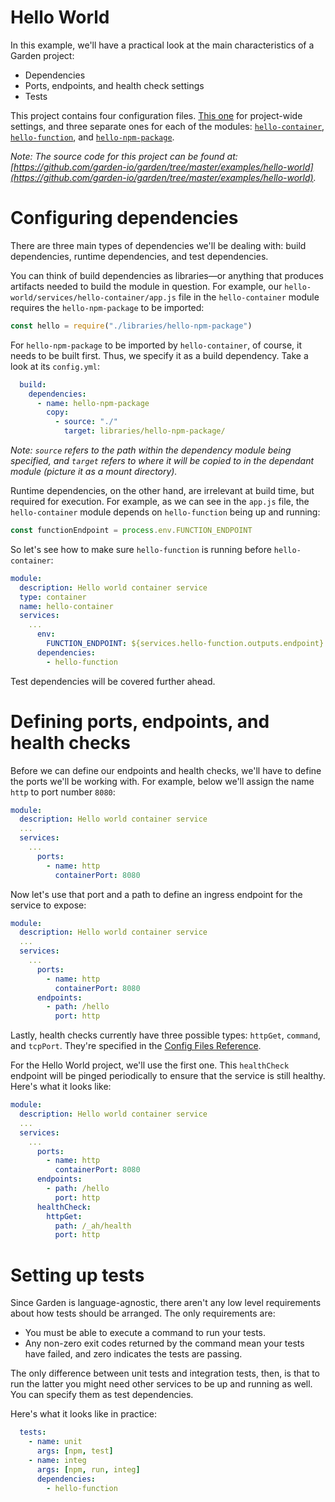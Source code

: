 # Hello World

In this example, we'll have a practical look at the main characteristics of a Garden project:

- Dependencies
- Ports, endpoints, and health check settings
- Tests

This project contains four configuration files. [This one](https://github.com/garden-io/garden/tree/master/examples/hello-world/garden.yml) for project-wide settings, and three separate ones for each of the modules: [`hello-container`](https://github.com/garden-io/garden/tree/master/examples/hello-world/services/hello-container/garden.yml), [`hello-function`](https://github.com/garden-io/garden/tree/master/examples/hello-world/services/hello-function/garden.yml), and [`hello-npm-package`](https://github.com/garden-io/garden/tree/master/examples/hello-world/libraries/hello-npm-package/garden.yml).

_Note: The source code for this project can be found at: [https://github.com/garden-io/garden/tree/master/examples/hello-world](https://github.com/garden-io/garden/tree/master/examples/hello-world)._

# Configuring dependencies

There are three main types of dependencies we'll be dealing with: build dependencies, runtime dependencies, and test dependencies.

You can think of build dependencies as libraries—or anything that produces artifacts needed to build the module in question. For example, our `hello-world/services/hello-container/app.js` file in the `hello-container` module requires the `hello-npm-package` to be imported:

```js
const hello = require("./libraries/hello-npm-package")
```

For `hello-npm-package` to be imported by `hello-container`, of course, it needs to be built first. Thus, we specify it as a build dependency. Take a look at its `config.yml`:

```yml
  build:
    dependencies:
      - name: hello-npm-package
        copy:
          - source: "./"
            target: libraries/hello-npm-package/
```

_Note: `source` refers to the path within the dependency module being specified, and `target` refers to where it will be copied to in the dependant module (picture it as a mount directory)._

Runtime dependencies, on the other hand, are irrelevant at build time, but required for execution. For example, as we can see in the `app.js` file, the `hello-container` module depends on `hello-function` being up and running:

```js
const functionEndpoint = process.env.FUNCTION_ENDPOINT
```

So let's see how to make sure `hello-function` is running before `hello-container`:

```yaml
module:
  description: Hello world container service
  type: container
  name: hello-container
  services:
    ...
      env:
        FUNCTION_ENDPOINT: ${services.hello-function.outputs.endpoint}
      dependencies:
        - hello-function
```

Test dependencies will be covered further ahead.

# Defining ports, endpoints, and health checks

Before we can define our endpoints and health checks, we'll have to define the ports we'll be working with. For example, below we'll assign the name `http` to port number `8080`:

```yml
module:
  description: Hello world container service
  ...
  services:
    ...
      ports:
        - name: http
          containerPort: 8080
```

Now let's use that port and a path to define an ingress endpoint for the service to expose:

```yml
module:
  description: Hello world container service
  ...
  services:
    ...
      ports:
        - name: http
          containerPort: 8080
      endpoints:
        - path: /hello
          port: http
```

Lastly, health checks currently have three possible types: `httpGet`, `command`, and `tcpPort`. They're specified in the [Config Files Reference](../reference/config.md).

For the Hello World project, we'll use the first one. This `healthCheck` endpoint will be pinged periodically to ensure that the service is still healthy. Here's what it looks like:

```yml
module:
  description: Hello world container service
  ...
  services:
    ...
      ports:
        - name: http
          containerPort: 8080
      endpoints:
        - path: /hello
          port: http
      healthCheck:
        httpGet:
          path: /_ah/health
          port: http
```

# Setting up tests

Since Garden is language-agnostic, there aren't any low level requirements about how tests should be arranged. The only requirements are:

- You must be able to execute a command to run your tests.
- Any non-zero exit codes returned by the command mean your tests have failed, and zero indicates the tests are passing.

The only difference between unit tests and integration tests, then, is that to run the latter you might need other services to be up and running as well. You can specify them as test dependencies.

Here's what it looks like in practice:

```yml
  tests:
    - name: unit
      args: [npm, test]
    - name: integ
      args: [npm, run, integ]
      dependencies:
        - hello-function
```
